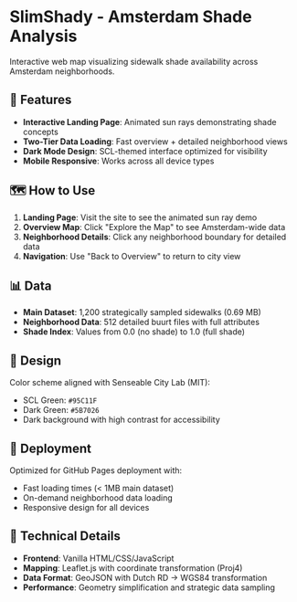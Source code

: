 # SlimShady - Amsterdam Shade Analysis

Interactive web map visualizing sidewalk shade availability across Amsterdam neighborhoods.

## 🌳 Features

- **Interactive Landing Page**: Animated sun rays demonstrating shade concepts
- **Two-Tier Data Loading**: Fast overview + detailed neighborhood views
- **Dark Mode Design**: SCL-themed interface optimized for visibility
- **Mobile Responsive**: Works across all device types

## 🗺️ How to Use

1. **Landing Page**: Visit the site to see the animated sun ray demo
2. **Overview Map**: Click "Explore the Map" to see Amsterdam-wide data
3. **Neighborhood Details**: Click any neighborhood boundary for detailed data
4. **Navigation**: Use "Back to Overview" to return to city view

## 📊 Data

- **Main Dataset**: 1,200 strategically sampled sidewalks (0.69 MB)
- **Neighborhood Data**: 512 detailed buurt files with full attributes
- **Shade Index**: Values from 0.0 (no shade) to 1.0 (full shade)

## 🎨 Design

Color scheme aligned with Senseable City Lab (MIT):
- SCL Green: `#95C11F`
- Dark Green: `#5B7026` 
- Dark background with high contrast for accessibility

## 🚀 Deployment

Optimized for GitHub Pages deployment with:
- Fast loading times (< 1MB main dataset)
- On-demand neighborhood data loading
- Responsive design for all devices

## 🔧 Technical Details

- **Frontend**: Vanilla HTML/CSS/JavaScript
- **Mapping**: Leaflet.js with coordinate transformation (Proj4)
- **Data Format**: GeoJSON with Dutch RD → WGS84 transformation
- **Performance**: Geometry simplification and strategic data sampling
